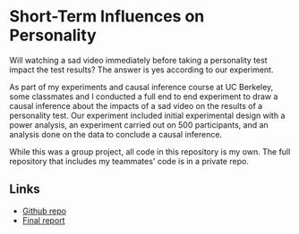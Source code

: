 # Short-Term Influences on Personality

Will watching a sad video immediately before taking a personality test impact the test results? The answer is yes according to our experiment. 

As part of my experiments and causal inference course at UC Berkeley, some classmates and I conducted a full end to end experiment to draw a causal inference about the impacts of a sad video on the results of a personality test. Our experiment included initial experimental design with a power analysis, an experiment carried out on 500 participants, and an analysis done on the data to conclude a causal inference. 

While this was a group project, all code in this repository is my own. The full repository that includes my teammates' code is in a private repo. 

## Links

- [Github repo](https://github.com/trevor-johnson/personality_test_experiment)
- [Final report](https://github.com/trevor-johnson/personality_test_experiment/blob/master/final_report/final_report.pdf)
